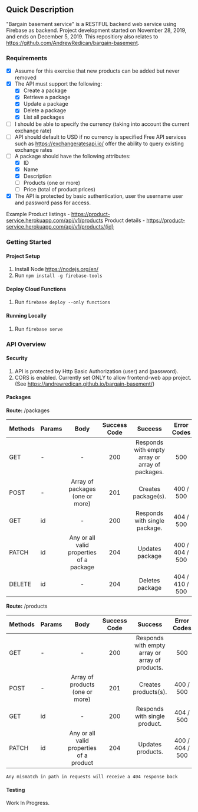 ## Quick Description

"Bargain basement service" is a RESTFUL backend web service using Firebase as backend. Project development started on November 28, 2019, and ends on December 5, 2019. This repositiory also relates to https://github.com/AndrewRedican/bargain-basement.

### Requirements

- [x] Assume for this exercise that new products can be added but never removed
- [x] The API must support the following:
  - [x] Create a package
  - [x] Retrieve a package
  - [x] Update a package
  - [x] Delete a package
  - [x] List all packages
- [ ] I should be able to specify the currency (taking into account the current exchange rate)
- [ ] API should default to USD if no currency is specified Free API services such as https://exchangeratesapi.io/ offer the ability to query existing exchange rates
- [ ] A package should have the following attributes:
  - [x] ID
  - [x] Name
  - [x] Description
  - [ ] Products (one or more)
  - [ ] Price (total of product prices)
- [x] The API is protected by basic authentication, user the username user and password pass for access.

Example
Product listings - https://product-service.herokuapp.com/api/v1/products Product details - https://product-service.herokuapp.com/api/v1/products/{id}

### Getting Started

#### Project Setup

1. Install Node https://nodejs.org/en/
2. Run `npm install -g firebase-tools`

#### Deploy Cloud Functions

1. Run `firebase deploy --only functions`

#### Running Locally

1. Run `firebase serve`

### API Overview

#### Security

1. API is protected by Http Basic Authorization (user) and (password).
2. CORS is enabled. Currently set ONLY to allow frontend-web app project. (See https://andrewredican.github.io/bargain-basement/)

#### Packages

**Route:** /packages

| Methods | Params |                   Body                   | Success Code |                     Success                     |   Error Codes   |
| :------ | :----- | :--------------------------------------: | :----------: | :---------------------------------------------: | :-------------: |
| GET     | -      |                    -                     |     200      | Responds with empty array or array of packages. |       500       |
| POST    | -      |     Array of packages (one or more)      |     201      |               Creates package(s).               |    400 / 500    |
| GET     | id     |                    -                     |     200      |          Responds with single package.          |    404 / 500    |
| PATCH   | id     | Any or all valid properties of a package |     204      |                 Updates package                 | 400 / 404 / 500 |
| DELETE  | id     |                    -                     |     204      |                 Deletes package                 | 404 / 410 / 500 |

**Route:** /products

| Methods | Params |                   Body                   | Success Code |                     Success                     |   Error Codes   |
| :------ | :----- | :--------------------------------------: | :----------: | :---------------------------------------------: | :-------------: |
| GET     | -      |                    -                     |     200      | Responds with empty array or array of products. |       500       |
| POST    | -      |     Array of products (one or more)      |     201      |              Creates products(s).               |    400 / 500    |
| GET     | id     |                    -                     |     200      |          Responds with single product.          |    404 / 500    |
| PATCH   | id     | Any or all valid properties of a product |     204      |                Updates products.                | 400 / 404 / 500 |

`Any mismatch in path in requests will receive a 404 response back`

#### Testing

Work In Progress.

